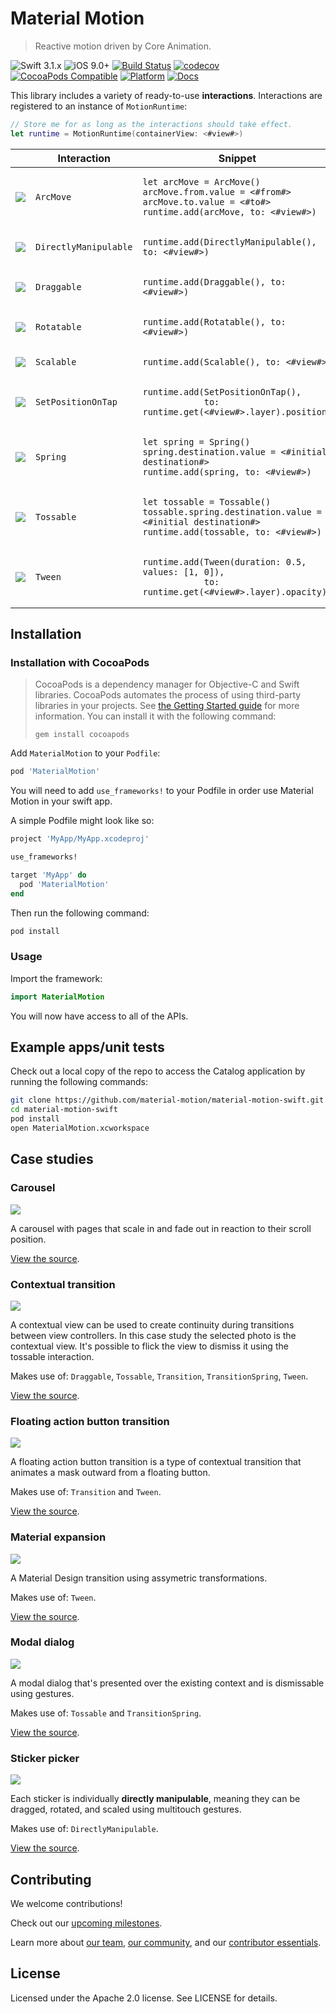 # Material Motion

> Reactive motion driven by Core Animation.

![Swift 3.1.x](https://img.shields.io/badge/Swift-3.1.x-orange.svg)
![iOS 9.0+](https://img.shields.io/badge/iOS-9.0+-orange.svg)
[![Build Status](https://travis-ci.org/material-motion/material-motion-swift.svg?branch=develop)](https://travis-ci.org/material-motion/material-motion-swift)
[![codecov](https://codecov.io/gh/material-motion/material-motion-swift/branch/develop/graph/badge.svg)](https://codecov.io/gh/material-motion/material-motion-swift)
[![CocoaPods Compatible](https://img.shields.io/cocoapods/v/MaterialMotion.svg)](https://cocoapods.org/pods/MaterialMotion)
[![Platform](https://img.shields.io/cocoapods/p/MaterialMotion.svg)](http://cocoadocs.org/docsets/MaterialMotion)
[![Docs](https://img.shields.io/cocoapods/metrics/doc-percent/MaterialMotion.svg)](http://cocoadocs.org/docsets/MaterialMotion)

This library includes a variety of ready-to-use **interactions**. Interactions are registered to an
instance of `MotionRuntime`:

```swift
// Store me for as long as the interactions should take effect.
let runtime = MotionRuntime(containerView: <#view#>)
```

<table>
  <thead><tr><th></th><th>Interaction</th><th>Snippet</th></tr></thead>
  <tbody>
    <tr>
      <td align="center"><img src="assets/arcmove.gif" /></td>
      <td><pre><code class="language-swift">ArcMove</code></pre></td>
      <td><pre><code class="language-swift">let arcMove = ArcMove()
arcMove.from.value = <#from#>
arcMove.to.value = <#to#>
runtime.add(arcMove, to: <#view#>)</code></pre></td>
    </tr>
    <tr>
      <td align="center"><img src="assets/directlymanipulable.gif" /></td>
      <td><pre><code class="language-swift">DirectlyManipulable</code></pre></td>
      <td><pre><code class="language-swift">runtime.add(DirectlyManipulable(), to: <#view#>)</code></pre></td>
    </tr>
    <tr>
      <td align="center"><img src="assets/draggable.gif" /></td>
      <td><pre><code class="language-swift">Draggable</code></pre></td>
      <td><pre><code class="language-swift">runtime.add(Draggable(), to: <#view#>)</code></pre></td>
    </tr>
    <tr>
      <td align="center"><img src="assets/rotatable.gif" /></td>
      <td><pre><code class="language-swift">Rotatable</code></pre></td>
      <td><pre><code class="language-swift">runtime.add(Rotatable(), to: <#view#>)</code></pre></td>
    </tr>
    <tr>
      <td align="center"><img src="assets/scalable.gif" /></td>
      <td><pre><code class="language-swift">Scalable</code></pre></td>
      <td><pre><code class="language-swift">runtime.add(Scalable(), to: <#view#>)</code></pre></td>
    </tr>
    <tr>
      <td align="center"><img src="assets/setpositionontap.gif" /></td>
      <td><pre><code class="language-swift">SetPositionOnTap</code></pre></td>
      <td><pre><code class="language-swift">runtime.add(SetPositionOnTap(),
            to: runtime.get(<#view#>.layer).position)</code></pre></td>
    </tr>
    <tr>
      <td align="center"><img src="assets/spring.gif" /></td>
      <td><pre><code class="language-swift">Spring</code></pre></td>
      <td><pre><code class="language-swift">let spring = Spring()
spring.destination.value = <#initial destination#>
runtime.add(spring, to: <#view#>)</code></pre></td>
    </tr>
    <tr>
      <td align="center"><img src="assets/tossable.gif" /></td>
      <td><pre><code class="language-swift">Tossable</code></pre></td>
      <td><pre><code class="language-swift">let tossable = Tossable()
tossable.spring.destination.value = <#initial destination#>
runtime.add(tossable, to: <#view#>)</code></pre></td>
    </tr>
    <tr>
      <td align="center"><img src="assets/tween.gif" /></td>
      <td><pre><code class="language-swift">Tween</code></pre></td>
      <td><pre><code class="language-swift">runtime.add(Tween(duration: 0.5, values: [1, 0]),
            to: runtime.get(<#view#>.layer).opacity)</code></pre></td>
    </tr>
  </tbody>
</table>

## Installation

### Installation with CocoaPods

> CocoaPods is a dependency manager for Objective-C and Swift libraries. CocoaPods automates the
> process of using third-party libraries in your projects. See
> [the Getting Started guide](https://guides.cocoapods.org/using/getting-started.html) for more
> information. You can install it with the following command:
>
>     gem install cocoapods

Add `MaterialMotion` to your `Podfile`:

```ruby
pod 'MaterialMotion'
```

You will need to add `use_frameworks!` to your Podfile in order use Material Motion in your swift
app.

A simple Podfile might look like so:

```ruby
project 'MyApp/MyApp.xcodeproj'

use_frameworks!

target 'MyApp' do
  pod 'MaterialMotion'
end
```

Then run the following command:

```bash
pod install
```

### Usage

Import the framework:

```swift
import MaterialMotion
```

You will now have access to all of the APIs.

## Example apps/unit tests

Check out a local copy of the repo to access the Catalog application by running the following
commands:

```bash
git clone https://github.com/material-motion/material-motion-swift.git
cd material-motion-swift
pod install
open MaterialMotion.xcworkspace
```

## Case studies

### Carousel

<img src="assets/carousel.gif" />

A carousel with pages that scale in and fade out in reaction to their scroll position.

[View the source](examples/CarouselExample.swift).

### Contextual transition

<img src="assets/contextualtransition.gif" />

A contextual view can be used to create continuity during transitions between view controllers. In
this case study the selected photo is the contextual view. It's  possible to flick the view to
dismiss it using the tossable interaction.

Makes use of: `Draggable`, `Tossable`, `Transition`, `TransitionSpring`, `Tween`.

[View the source](examples/ContextualTransitionExample.swift).

### Floating action button transition

<img src="assets/fabtransition.gif" />

A floating action button transition is a type of contextual transition that animates a mask outward
from a floating button.

Makes use of: `Transition` and `Tween`.

[View the source](examples/FabTransitionExample.swift).

### Material expansion

<img src="assets/materialexpansion.gif" />

A Material Design transition using assymetric transformations.

Makes use of: `Tween`.

[View the source](examples/MaterialExpansionExample.swift).

### Modal dialog

<img src="assets/modaldialog.gif" />

A modal dialog that's presented over the existing context and is dismissable using gestures.

Makes use of: `Tossable` and `TransitionSpring`.

[View the source](examples/ModalDialogExample.swift).

### Sticker picker

<img src="assets/stickerpicker.gif" />

Each sticker is individually **directly manipulable**, meaning they can be dragged, rotated, and
scaled using multitouch gestures.

Makes use of: `DirectlyManipulable`.

[View the source](examples/StickerPickerExample.swift).

## Contributing

We welcome contributions!

Check out our [upcoming milestones](https://github.com/material-motion/material-motion-swift/milestones).

Learn more about [our team](https://material-motion.github.io/material-motion/team/),
[our community](https://material-motion.github.io/material-motion/team/community/), and
our [contributor essentials](https://material-motion.github.io/material-motion/team/essentials/).

## License

Licensed under the Apache 2.0 license. See LICENSE for details.
